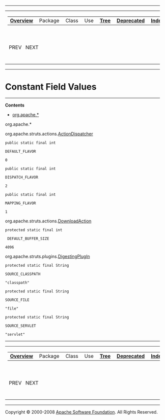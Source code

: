------------------------------------------------------------------------

<span id="navbar_top"></span> [](#skip-navbar_top "Skip navigation links")

<table>
<colgroup>
<col width="50%" />
<col width="50%" />
</colgroup>
<tbody>
<tr class="odd">
<td align="left"><span id="navbar_top_firstrow"></span>
<table>
<tbody>
<tr class="odd">
<td align="left"><a href="overview-summary.html.md"><strong>Overview</strong></a> </td>
<td align="left">Package </td>
<td align="left">Class </td>
<td align="left">Use </td>
<td align="left"><a href="overview-tree.html.md"><strong>Tree</strong></a> </td>
<td align="left"><a href="deprecated-list.html.md"><strong>Deprecated</strong></a> </td>
<td align="left"><a href="index-all.html.md"><strong>Index</strong></a> </td>
<td align="left"><a href="help-doc.html.md"><strong>Help</strong></a> </td>
</tr>
</tbody>
</table></td>
<td align="left"></td>
</tr>
<tr class="even">
<td align="left"> PREV   NEXT</td>
<td align="left"><a href="index.html.md?constant-values.html"><strong>FRAMES</strong></a>    <a href="constant-values.html"><strong>NO FRAMES</strong></a>    
<a href="allclasses-noframe.html.md"><strong>All Classes</strong></a></td>
</tr>
</tbody>
</table>

<span id="skip-navbar_top"></span>

------------------------------------------------------------------------

Constant Field Values
=====================

------------------------------------------------------------------------

**Contents**

-   [org.apache.\*](#org.apache)

<span id="org.apache"></span>

org.apache.\*

<span id="org.apache.struts.actions.ActionDispatcher.DEFAULT_FLAVOR"></span> <span id="org.apache.struts.actions.ActionDispatcher.DISPATCH_FLAVOR"></span> <span id="org.apache.struts.actions.ActionDispatcher.MAPPING_FLAVOR"></span>

org.apache.struts.actions.[ActionDispatcher](org/apache/struts/actions/ActionDispatcher.html.md "class in org.apache.struts.actions")

`public static final int`

`DEFAULT_FLAVOR`

`0`

`public static final int`

`DISPATCH_FLAVOR`

`2`

`public static final int`

`MAPPING_FLAVOR`

`1`

<span id="org.apache.struts.actions.DownloadAction.DEFAULT_BUFFER_SIZE"></span>

org.apache.struts.actions.[DownloadAction](org/apache/struts/actions/DownloadAction.html.md "class in org.apache.struts.actions")

`protected static final int`

` DEFAULT_BUFFER_SIZE`

`4096`

<span id="org.apache.struts.plugins.DigestingPlugIn.SOURCE_CLASSPATH"></span> <span id="org.apache.struts.plugins.DigestingPlugIn.SOURCE_FILE"></span> <span id="org.apache.struts.plugins.DigestingPlugIn.SOURCE_SERVLET"></span>

org.apache.struts.plugins.[DigestingPlugIn](org/apache/struts/plugins/DigestingPlugIn.html.md "class in org.apache.struts.plugins")

`protected static final String`

`SOURCE_CLASSPATH`

`"classpath"`

`protected static final String`

`SOURCE_FILE`

`"file"`

`protected static final String`

`SOURCE_SERVLET`

`"servlet"`

------------------------------------------------------------------------

<span id="navbar_bottom"></span> [](#skip-navbar_bottom "Skip navigation links")

<table>
<colgroup>
<col width="50%" />
<col width="50%" />
</colgroup>
<tbody>
<tr class="odd">
<td align="left"><span id="navbar_bottom_firstrow"></span>
<table>
<tbody>
<tr class="odd">
<td align="left"><a href="overview-summary.html.md"><strong>Overview</strong></a> </td>
<td align="left">Package </td>
<td align="left">Class </td>
<td align="left">Use </td>
<td align="left"><a href="overview-tree.html.md"><strong>Tree</strong></a> </td>
<td align="left"><a href="deprecated-list.html.md"><strong>Deprecated</strong></a> </td>
<td align="left"><a href="index-all.html.md"><strong>Index</strong></a> </td>
<td align="left"><a href="help-doc.html.md"><strong>Help</strong></a> </td>
</tr>
</tbody>
</table></td>
<td align="left"></td>
</tr>
<tr class="even">
<td align="left"> PREV   NEXT</td>
<td align="left"><a href="index.html.md?constant-values.html"><strong>FRAMES</strong></a>    <a href="constant-values.html"><strong>NO FRAMES</strong></a>    
<a href="allclasses-noframe.html.md"><strong>All Classes</strong></a></td>
</tr>
</tbody>
</table>

<span id="skip-navbar_bottom"></span>

------------------------------------------------------------------------

Copyright © 2000-2008 [Apache Software Foundation](http://www.apache.org/). All Rights Reserved.
